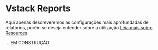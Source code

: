 # Vstack Reports
Aqui apenas descreveremos as configurações mais aprofundadas de relatórios, porém se deseja entender sobre a utilização 
[Leia mais sobre Resources](RESOURCES.md#reports)


... EM CONSTRUÇÃO